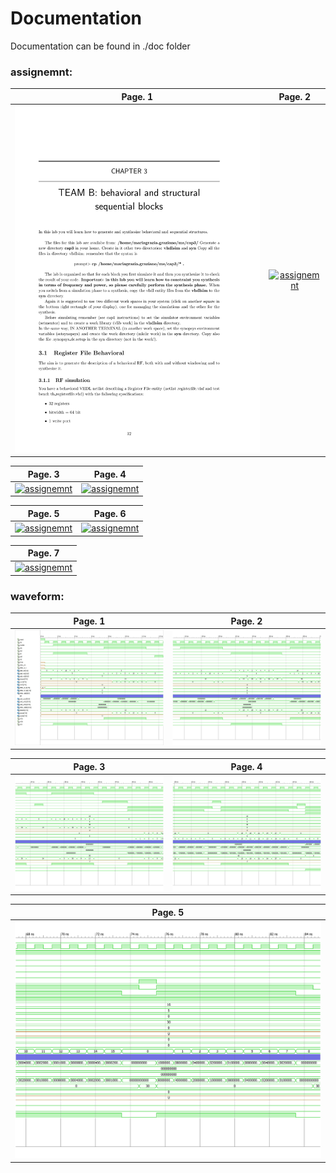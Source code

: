 # Documentation
Documentation can be found in ./doc folder

### assignemnt:

| Page. 1 | Page. 2 |
|:---:|:---:|
| [![assignemnt](https://github.com/DanCasterIt/Windowed-register-file/blob/master/images/assignemt-1.jpg)](https://github.com/DanCasterIt/Windowed-register-file/blob/master/doc/assignemt.pdf)  | [![assignemnt](https://github.com/DanCasterIt/Windowed-register-file/blob/master/images/assignemnt-2.jpg)](https://github.com/DanCasterIt/Windowed-register-file/blob/master/doc/assignemt.pdf) |

| Page. 3 | Page. 4 |
|:---:|:---:|
| [![assignemnt](https://github.com/DanCasterIt/Windowed-register-file/blob/master/images/assignemnt-3.jpg)](https://github.com/DanCasterIt/Windowed-register-file/blob/master/doc/assignemt.pdf)  | [![assignemnt](https://github.com/DanCasterIt/Windowed-register-file/blob/master/images/assignemnt-4.jpg)](https://github.com/DanCasterIt/Windowed-register-file/blob/master/doc/assignemt.pdf) |

| Page. 5 | Page. 6 |
|:---:|:---:|
| [![assignemnt](https://github.com/DanCasterIt/Windowed-register-file/blob/master/images/assignemnt-5.jpg)](https://github.com/DanCasterIt/Windowed-register-file/blob/master/doc/assignemt.pdf)  | [![assignemnt](https://github.com/DanCasterIt/Windowed-register-file/blob/master/images/assignemnt-6.jpg)](https://github.com/DanCasterIt/Windowed-register-file/blob/master/doc/assignemt.pdf) |

| Page. 7 |
|:---:|
| [![assignemnt](https://github.com/DanCasterIt/Windowed-register-file/blob/master/images/assignemnt-7.jpg)](https://github.com/DanCasterIt/Windowed-register-file/blob/master/doc/assignemt.pdf)  |

### waveform:

| Page. 1 | Page. 2 |
|:---:|:---:|
| [![waveform](https://github.com/DanCasterIt/Windowed-register-file/blob/master/images/waveform-1.jpg)](https://github.com/DanCasterIt/Windowed-register-file/blob/master/doc/waveform.pdf)  | [![waveform](https://github.com/DanCasterIt/Windowed-register-file/blob/master/images/waveform-2.jpg)](https://github.com/DanCasterIt/Windowed-register-file/blob/master/doc/waveform.pdf) |


| Page. 3 | Page. 4 |
|:---:|:---:|
| [![waveform](https://github.com/DanCasterIt/Windowed-register-file/blob/master/images/waveform-3.jpg)](https://github.com/DanCasterIt/Windowed-register-file/blob/master/doc/waveform.pdf)  | [![waveform](https://github.com/DanCasterIt/Windowed-register-file/blob/master/images/waveform-4.jpg)](https://github.com/DanCasterIt/Windowed-register-file/blob/master/doc/waveform.pdf) |


| Page. 5 |
|:---:|
| [![waveform](https://github.com/DanCasterIt/Windowed-register-file/blob/master/images/waveform-5.jpg)](https://github.com/DanCasterIt/Windowed-register-file/blob/master/doc/waveform.pdf)  |
